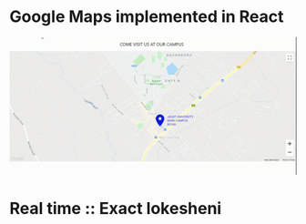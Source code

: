 # Google Maps implemented in React
![google-map-react](/assets/reactmaps.gif)

# Real time :: Exact lokesheni